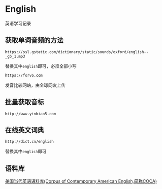 # English
英语学习记录

## 获取单词音频的方法

`https://ssl.gstatic.com/dictionary/static/sounds/oxford/english--_gb_1.mp3`

替换其中`english`即可，必须全部小写

`https://forvo.com`

发音比较网站，由全球网友上传

## 批量获取音标

`http://www.yinbiao5.com`

## 在线英文词典

`http://dict.cn/english`

替换其中`english`即可

## 语料库

[美国当代英语语料库(Corpus of Contemporary American English,简称COCA)](https://corpus.byu.edu/coca/)